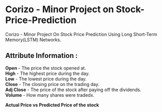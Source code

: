 # Corizo - Minor Project on Stock-Price-Prediction
Corizo - Minor Project On Stock Price Prediction Using Long Short-Term Memory(LSTM) Networks.

## Attribute Information :

**Open** - The price the stock opened at.<br/>
**High** - The highest price during the day.</br>
**Low** - The lowest price during the day.</br>
**Close** - The closing price on the trading day.</br>
**Adj Close** - The price of the stock after paying off the dividends.</br>
**Volume** - How many shares were tradedx.</br>



   **Actual Price vs Predicted Price of the stock**
